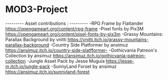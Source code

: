 # MOD3-Project


--------- Asset contributions : ---------
-RPG Frame by Flatlander https://opengameart.org/content/rpg-frame
-Pixel fonts by Pix3M https://opengameart.org/content/pixel-fonts-by-pix3m
-Grassy Mountains: Parallax Background by vnitti https://vnitti.itch.io/grassy-mountains-parallax-background
-Country Side Platformer by ansimuz https://ansimuz.itch.io/country-side-platfformer-
-Gothicvania Patreon's Collection by ansimuz https://ansimuz.itch.io/gothicvania-patreon-collection
-Jungle Asset Pack by Jesse Muguia https://jesse-m.itch.io/jungle-pack
-SunnyLand Forset by ansimuz https://ansimuz.itch.io/sunnyland-forest